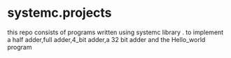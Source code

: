 # systemc.projects
this repo consists of programs written using systemc library . to implement a half adder,full adder,4_bit adder,a 32 bit adder and the Hello_world program
